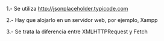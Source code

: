 1.- Se utiliza http://jsonplaceholder.typicode.com

2.- Hay que alojarlo en un servidor web, por ejemplo, Xampp

3.- Se trata la diferencia entre XMLHTTPRequest y Fetch
